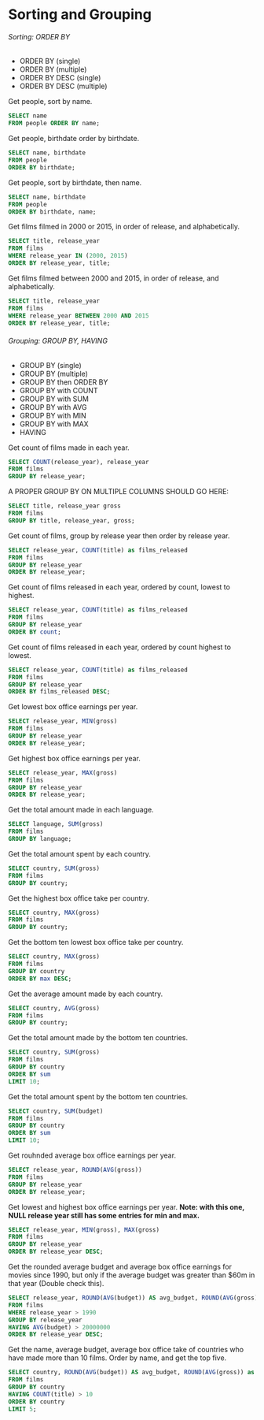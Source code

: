 # Sorting and Grouping
###### Sorting: ORDER BY
- ORDER BY (single)
- ORDER BY (multiple)
- ORDER BY DESC (single)
- ORDER BY DESC (multiple)

Get people, sort by name.
```sql
SELECT name
FROM people ORDER BY name;
```

Get people, birthdate order by birthdate.
```sql
SELECT name, birthdate
FROM people
ORDER BY birthdate;
```

Get people, sort by birthdate, then name.
```sql
SELECT name, birthdate
FROM people
ORDER BY birthdate, name;
```

Get films filmed in 2000 or 2015, in order of release, and alphabetically.
```sql
SELECT title, release_year
FROM films
WHERE release_year IN (2000, 2015)
ORDER BY release_year, title;
```

Get films filmed between 2000 and 2015, in order of release, and alphabetically.
```sql
SELECT title, release_year
FROM films
WHERE release_year BETWEEN 2000 AND 2015
ORDER BY release_year, title;
```

###### Grouping: GROUP BY, HAVING
- GROUP BY (single)
- GROUP BY (multiple)
- GROUP BY then ORDER BY
- GROUP BY with COUNT
- GROUP BY with SUM
- GROUP BY with AVG
- GROUP BY with MIN
- GROUP BY with MAX
- HAVING

Get count of films made in each year.
```sql
SELECT COUNT(release_year), release_year
FROM films
GROUP BY release_year;
```

A PROPER GROUP BY ON MULTIPLE COLUMNS SHOULD GO HERE:
```sql
SELECT title, release_year gross
FROM films
GROUP BY title, release_year, gross;
```

Get count of films, group by release year then order by release year.
```sql
SELECT release_year, COUNT(title) as films_released
FROM films
GROUP BY release_year
ORDER BY release_year;
```

Get count of films released in each year, ordered by count, lowest to highest.
```sql
SELECT release_year, COUNT(title) as films_released
FROM films
GROUP BY release_year
ORDER BY count;
```

Get count of films released in each year, ordered by count highest to lowest.
```sql
SELECT release_year, COUNT(title) as films_released
FROM films
GROUP BY release_year
ORDER BY films_released DESC;
```

Get lowest box office earnings per year.
```sql
SELECT release_year, MIN(gross)
FROM films
GROUP BY release_year
ORDER BY release_year;
```

Get highest box office earnings per year.
```sql
SELECT release_year, MAX(gross)
FROM films
GROUP BY release_year
ORDER BY release_year;
```

Get the total amount made in each language.
```sql
SELECT language, SUM(gross)
FROM films
GROUP BY language;
```

Get the total amount spent by each country.
```sql
SELECT country, SUM(gross)
FROM films
GROUP BY country;
```

Get the highest box office take per country.
```sql
SELECT country, MAX(gross)
FROM films
GROUP BY country;
```

Get the bottom ten lowest box office take per country.
```sql
SELECT country, MAX(gross)
FROM films
GROUP BY country
ORDER BY max DESC;
```

Get the average amount made by each country.
```sql
SELECT country, AVG(gross)
FROM films
GROUP BY country;
```

Get the total amount made by the bottom ten countries.
```sql
SELECT country, SUM(gross)
FROM films
GROUP BY country
ORDER BY sum
LIMIT 10;
```

Get the total amount spent by the bottom ten countries.
```sql
SELECT country, SUM(budget)
FROM films
GROUP BY country
ORDER BY sum
LIMIT 10;
```

Get rouhnded average box office earnings per year.
```sql
SELECT release_year, ROUND(AVG(gross))
FROM films
GROUP BY release_year
ORDER BY release_year;
```

Get lowest and highest box office earnings per year. **Note: with this one, NULL release year still has some entries for min and max.**
```sql
SELECT release_year, MIN(gross), MAX(gross)
FROM films
GROUP BY release_year
ORDER BY release_year DESC;
```

Get the rounded average budget and average box office earnings for movies since 1990, but only if the average budget was greater than $60m in that year (Double check this).
```sql
SELECT release_year, ROUND(AVG(budget)) AS avg_budget, ROUND(AVG(gross)) as avg_box_office
FROM films
WHERE release_year > 1990
GROUP BY release_year
HAVING AVG(budget) > 20000000
ORDER BY release_year DESC;
```

Get the name, average budget, average box office take of countries who have made more than 10 films. Order by name, and get the top five.
```sql
SELECT country, ROUND(AVG(budget)) AS avg_budget, ROUND(AVG(gross)) as avg_box_office
FROM films
GROUP BY country
HAVING COUNT(title) > 10
ORDER BY country
LIMIT 5;
```

